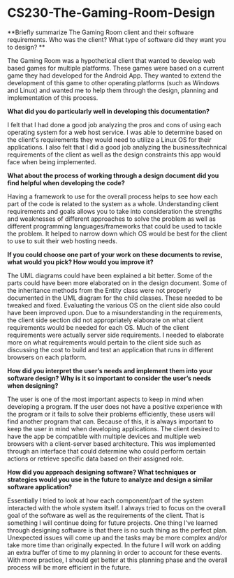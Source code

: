 # CS230-The-Gaming-Room-Design

**Briefly summarize The Gaming Room client and their software requirements. Who was the client? What type of software did they want you to design? **

The Gaming Room was a hypothetical client that wanted to develop web based games for multiple platforms. These games were based on a current game they had developed for the Android App. They wanted to extend the development of this game to other operating platforms (such as Windows and Linux) and wanted me to help them through the design, planning and implementation of this process.

**What did you do particularly well in developing this documentation?**

I felt that I had done a good job analyzing the pros and cons of using each operating system for a web host service. I was able to determine based on  the client's requirements they would need to utilize a Linux OS for their applications. I also felt that I did a good job analyzing the business/technical requirements of the client as well as the design constraints this app would face when being implemented.

**What about the process of working through a design document did you find helpful when developing the code?**

Having a framework to use for the overall process helps to see how each part of the code is related to the system as a whole. Understanding client requirements and goals allows you to take into consideration the strengths and weaknesses of different approaches to solve the problem as well as different programming languages/frameworks that could be used to tackle the problem. It helped to narrow down which OS would be best for the client to use to suit their web hosting needs.

**If you could choose one part of your work on these documents to revise, what would you pick? How would you improve it?**

The UML diagrams could have been explained a bit better. Some of the parts could have been more elaborated on in the design document. Some of the inheritance methods from the Entity class were not properly documented in the UML diagram for the child classes. These needed to be tweaked and fixed. Evaluating the various OS on the client side also could have been improved upon. Due to a misunderstanding in the requirements, the client side section did not appropriately elaborate on what client requirements would be needed for each OS. Much of the client requirements were actually server side requirements. I needed to elaborate more on what requirements would pertain to the client side such as discussing the cost to build and test an application that runs in different browsers on each platform.

**How did you interpret the user’s needs and implement them into your software design? Why is it so important to consider the user’s needs when designing?**

The user is one of the most important aspects to keep in mind when developing a program. If the user does not have a positive experience with the program or it fails to solve their problems efficiently, these users will find another program that can. Because of this, it is always important to keep the user in mind when developing applications. The client desired to have the app be compatible with multiple devices and multiple web browsers with a client-server based architecture. This was implemented through an interface that could determine who could perform certain actions or retrieve specific data based on their assigned role. 

**How did you approach designing software? What techniques or strategies would you use in the future to analyze and design a similar software application?**

Essentially I tried to look at how each component/part of the system interacted with the whole system itself. I always tried to focus on the overall goal of the software as well as the requirements of the client. That is something I will continue doing for future projects. One thing I've learned through designing software is that there is no such thing as the perfect plan. Unexpected issues will come up and the tasks may be more complex and/or take more time than originally expected. In the future I will work on adding an extra buffer of time to my planning in order to account for these events. With more practice, I should get better at this planning phase and the overall process will be more efficient in the future.
